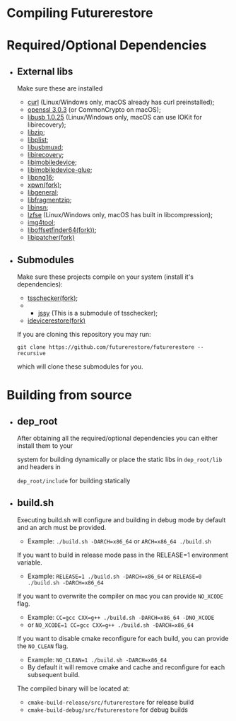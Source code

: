 # Compiling Futurerestore

# Required/Optional Dependencies
* ## External libs
  Make sure these are installed
    * [curl](https://github.com/curl/curl) (Linux/Windows only, macOS already has curl preinstalled);
    * [openssl 3.0.3](https://github.com/openssl/openssl) (or CommonCrypto on macOS);
    * [libusb 1.0.25](https://github.com/libusb/libusb) (Linux/Windows only, macOS can use IOKit for libirecovery);
    * [libzip](https://github.com/nih-at/libzip);
    * [libplist](https://github.com/libimobiledevice/libplist);
    * [libusbmuxd](https://github.com/libimobiledevice/libusbmuxd);
    * [libirecovery](https://github.com/libimobiledevice/libirecovery);
    * [libimobiledevice](https://github.com/libimobiledevice/libimobiledevice);
    * [libimobiledevice-glue](https://github.com/libimobiledevice/libimobiledevice-glue);
    * [libpng16](https://github.com/glennrp/libpng);
    * [xpwn(fork)](https://github.com/nyuszika7h/xpwn);
    * [libgeneral](https://github.com/tihmstar/libgeneral);
    * [libfragmentzip](https://github.com/tihmstar/libfragmentzip);
    * [libinsn](https://github.com/tihmstar/libinsn);
    * [lzfse](https://github.com/lzfse/lzfse) (Linux/Windows only, macOS has built in libcompression);
    * [img4tool](https://github.com/tihmstar/img4tool);
    * [liboffsetfinder64(fork))](https://github.com/Cryptiiiic/liboffsetfinder64);
    * [libipatcher(fork)](https://github.com/Cryptiiiic/libipatcher)

* ## Submodules
  Make sure these projects compile on your system (install it's dependencies):

    * [tsschecker(fork)](https://github.com/1Conan/tsschecker);
    * * [jssy](https://github.com/tihmstar/jssy) (This is a submodule of tsschecker);
    * [idevicerestore(fork)](https://github.com/futurerestore/idevicerestore)

  If you are cloning this repository you may run:

  ```git clone https://github.com/futurerestore/futurerestore --recursive```

  which will clone these submodules for you.

# Building from source
* ## dep_root
  After obtaining all the required/optional dependencies you can either install them to your

  system for building dynamically or place the static libs in `dep_root/lib` and headers in

  `dep_root/include` for building statically
* ## build.sh
  Executing build.sh will configure and building in debug mode by default and an arch must be provided.
  * Example: `./build.sh -DARCH=x86_64` or `ARCH=x86_64 ./build.sh`
  
  If you want to build in release mode pass in the RELEASE=1 environment variable.
  * Example: `RELEASE=1 ./build.sh -DARCH=x86_64` or `RELEASE=0 ./build.sh -DARCH=x86_64`
  
  If you want to overwrite the compiler on mac you can provide `NO_XCODE` flag.
  * Example: `CC=gcc CXX=g++ ./build.sh -DARCH=x86_64 -DNO_XCODE` 
  * or `NO_XCODE=1 CC=gcc CXX=g++ ./build.sh -DARCH=x86_64`

  If you want to disable cmake reconfigure for each build, you can provide the `NO_CLEAN` flag.
  * Example: `NO_CLEAN=1 ./build.sh -DARCH=x86_64`
  * By default it will remove cmake and cache and reconfigure for each subsequent build.
  
  The compiled binary will be located at:
  * `cmake-build-release/src/futurerestore` for release build
  * `cmake-build-debug/src/futurerestore` for debug builds